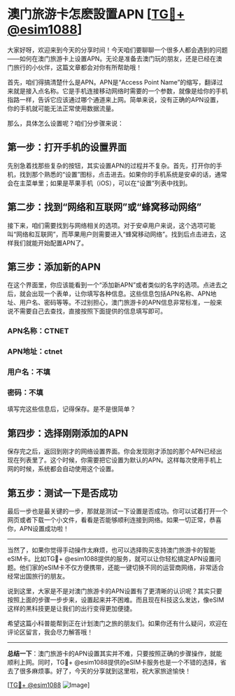 # 澳门旅游卡怎麽設置APN [[TG💪+ @esim1088](https://t.me/s/esim1088)]

大家好呀，欢迎来到今天的分享时间！今天咱们要聊聊一个很多人都会遇到的问题——如何在澳门旅游卡上设置APN。无论是准备去澳门玩的朋友，还是已经在澳门旅行的小伙伴，这篇文章都会对你有所帮助哦！

首先，咱们得搞清楚什么是APN。APN是“Access Point Name”的缩写，翻译过来就是接入点名称。它是手机连接移动网络时需要的一个参数，就像是给你的手机指路一样，告诉它应该通过哪个通道来上网。简单来说，没有正确的APN设置，你的手机就可能无法正常使用数据流量。

那么，具体怎么设置呢？咱们分步骤来说：

## 第一步：打开手机的设置界面

先别急着找那些复杂的按钮，其实设置APN的过程并不复杂。首先，打开你的手机，找到那个熟悉的“设置”图标，点击进去。如果你的手机系统是安卓的话，通常会在主菜单里；如果是苹果手机（iOS），可以在“设置”列表中找到。

## 第二步：找到“网络和互联网”或“蜂窝移动网络”

接下来，咱们需要找到与网络相关的选项。对于安卓用户来说，这个选项可能叫“网络和互联网”，而苹果用户则需要进入“蜂窝移动网络”。找到后点击进去，这样我们就能开始配置APN了。

## 第三步：添加新的APN

在这个界面里，你应该能看到一个“添加新APN”或者类似的名字的选项。点进去之后，就会出现一个表单，让你填写各种信息。这些信息包括APN名称、APN地址、用户名、密码等等。不过别担心，澳门旅游卡的APN信息非常标准，一般来说不需要自己去查找，直接按照下面提供的信息填写即可。

### APN名称：CTNET  
### APN地址：ctnet  
### 用户名：不填  
### 密码：不填  

填写完这些信息后，记得保存。是不是很简单？

## 第四步：选择刚刚添加的APN

保存完之后，返回到刚才的网络设置界面。你会发现刚才添加的那个APN已经出现在列表里了。这个时候，你需要把它设置为默认的APN。这样每次使用手机上网的时候，系统都会自动使用这个设置。

## 第五步：测试一下是否成功

最后一步也是最关键的一步，那就是测试一下设置是否成功。你可以试着打开一个网页或者下载一个小文件，看看是否能够顺利连接到网络。如果一切正常，恭喜你，APN设置成功啦！

---

当然了，如果你觉得手动操作太麻烦，也可以选择购买支持澳门旅游卡的智能eSIM卡。比如TG💪+ @esim1088提供的服务，就可以让你轻松搞定APN设置问题。他们家的eSIM卡不仅方便携带，还能一键切换不同的运营商网络，非常适合经常出国旅行的朋友。

说到这里，大家是不是对澳门旅游卡的APN设置有了更清晰的认识呢？其实只要按照上面的步骤一步步来，设置起来并不困难。而且现在科技这么发达，像eSIM这样的黑科技更是让我们的出行变得更加便捷。

希望这篇小科普能帮到正在计划澳门之旅的朋友们。如果你还有什么疑问，欢迎在评论区留言，我会尽力解答哦！

---

**总结一下**：澳门旅游卡的APN设置其实并不难，只要按照正确的步骤操作，就能顺利上网。同时，TG💪+ @esim1088提供的eSIM卡服务也是一个不错的选择，省去了很多麻烦事。好了，今天的分享就到这里啦，祝大家旅途愉快！

[[TG💪+ @esim1088](https://t.me/s/esim1088) ![Image](https://i.postimg.cc/4NQfJmqS/Snipaste-2025-05-13-00-14-12.png)]